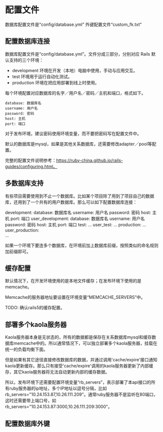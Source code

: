 # 配置文件

数据库配置文件是“config/database.yml”
外键配置文件“custom_fk.txt“

## 配置数据库连接

数据库配置文件是“config/database.yml”。文件分成三部分，分别对应 Rails 默认支持的三个环境：

* development 	环境在开发（本地）电脑中使用，手动与应用交互。
* test 		环境用于运行自动化测试。
* production 	环境在把应用部署到线上时使用。


每个环境配置对应数据库的名字／用户名／密码／主机和端口，格式如下。

	database: 数据库名
	username: 用户名
	password: 密码
	host: 主机 
	port: 端口
	

对于发布环境，建议密码使用环境变量，而不要把密码写在配置文件中。

默认的数据库是mysql，如果是其他关系数据库，还需要修改adapter／pool等配置。

完整的配置文件说明参考：https://ruby-china.github.io/rails-guides/configuring.html。

## 多数据库支持
有些项目需要使用到不止一个数据库。比如某个项目除了用到了项目自己的数据库，还用到了一个共有的用户数据库。那么可以如下配置数据库连接：

development:
	database: 数据库名
	username: 用户名
	password: 密码
	host: 主机 
	port: 端口
user_development:
	database: 数据库名
	username: 用户名
	password: 密码
	host: 主机 
	port: 端口
test:
	...
user_test:
	...
production:
	...
user_production:	
	...

如果一个环境下要连多个数据库，在环境前加上数据库前缀，按照类似的命名规则加前缀即可。

## 缓存配置
默认情况下，在开发环境使用的是本地文件缓存；在发布环境下使用的是memcache。

Memcache的服务器地址要设置在环境变量“MEMCACHE_SERVERS”中。

TODO: 确认rails5的缓存配置。



## 部署多个kaola服务器
Kaola服务器本身是无状态的，所有的数据都是保存在关系数据库mysql和缓存数据库memcache中的。所以通常情况下，可以独立部署多个kaola服务器，挂载在统一的负载均衡下面。

但是如果有其它途径直接修改数据库的数据，并通过调用'cache/expire'接口通知kaola更新缓存。那么只有接受'cache/expire'调用的kaola服务器更新了内部缓存，其它kaola服务器将无法自动更新内部的缓存数据。


所以，发布环境下还需要配置环境变量“rb_servers”，表示部署了本api接口的所有ruby服务器的ip地址，多个IP地址以逗号分隔，比如rb_servers="10.24.153.87,10.26.111.209"。通常ruby服务器不是监听在80端口，这时还需要带上端口号，如rb_servers="10.24.153.87:3000,10.26.111.209:3000"。


## 配置数据库外键


